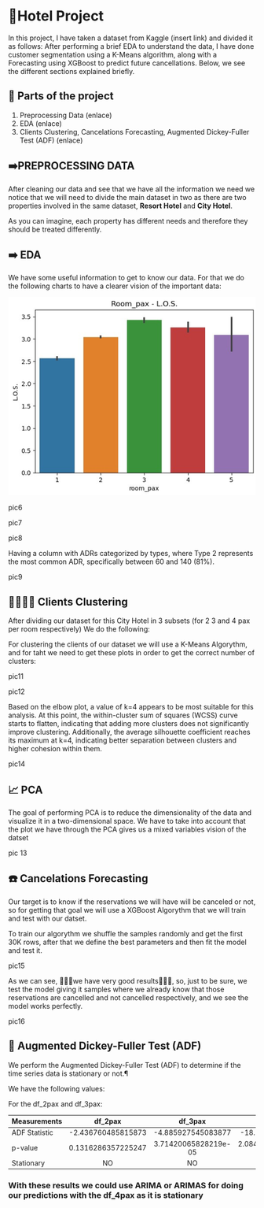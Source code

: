 # 🏢Hotel Project

In this project, I have taken a dataset from Kaggle (insert link) and divided it as follows:
After performing a brief EDA to understand the data, I have done customer segmentation using a K-Means algorithm, along with a Forecasting using XGBoost to predict future cancellations.
Below, we see the different sections explained briefly.

## 🤔 Parts of the project

1. Preprocessing Data (enlace)
2. EDA (enlace)
3. Clients Clustering, Cancelations Forecasting,  Augmented Dickey-Fuller Test (ADF) (enlace)

## ➡️PREPROCESSING DATA
After cleaning our data and see that we have all the information we need we notice that we will need to divide the main dataset in two as there are two properties involved in the same dataset, **Resort Hotel** and **City Hotel**.

As you can imagine, each property has different needs and therefore they should be treated differently.

## ➡️ EDA 
We have some useful information to get to know our data. For that we do the following charts to have a clearer vision of the important data:

![](pics/pic5.jpg)

pic6

pic7

pic8

Having a column with ADRs categorized by types, where Type 2 represents the most common ADR, specifically between 60 and 140 (81%).

pic9

## 👨‍👩‍👦‍👦 Clients Clustering

After dividing our dataset for this City Hotel in 3 subsets (for 2 3 and 4 pax per room respectively) We do the following:

For clustering the clients of our dataset we will use a K-Means Algorythm, and for taht we need to get these plots in order to get the correct number of clusters:

pic11

pic12

Based on the elbow plot, a value of k=4 appears to be most suitable for this analysis. At this point, the within-cluster sum of squares (WCSS) curve starts to flatten, indicating that adding more clusters does not significantly improve clustering. Additionally, the average silhouette coefficient reaches its maximum at k=4, indicating better separation between clusters and higher cohesion within them.

pic14

## 📈  PCA 

The goal of performing PCA is to reduce the dimensionality of the data and visualize it in a two-dimensional space. We have to take into account that the plot we have through the PCA gives us a mixed variables vision of the datset

pic 13

## ☎️ Cancelations Forecasting

Our target is to know if the reservations we will have will be canceled or not, so for getting that goal we will use a XGBoost Algorythm that we will train and test with our datset.

To train our algorythm we shuffle the samples randomly and get the first 30K rows, after that we define the best parameters and then fit the model and test it.

pic15

As we can see, 🎉🎉🎉we have very good results🎉🎉🎉, so, just to be sure, we test the model giving it samples where we already know that those reservations are cancelled and not cancelled respectively, and we see the model works perfectly.

pic16
## 💉 Augmented Dickey-Fuller Test (ADF)
We perform the Augmented Dickey-Fuller Test (ADF) to determine if the time series data is stationary or not.¶

We have the following values:

For the df_2pax and df_3pax:

| Measurements  | df_2pax | df_3pax | df_4pax |
| ------------- |:-------------:|:-------------:|:-------------:|
| ADF Statistic      | -2.436760485815873    |-4.885927545083877    |-18.566594717638065    
| p-value      | 0.1316286357225247     |3.71420065828219e-05     |2.0846880228308853e-30    
| Stationary     | NO     |NO    |YES 

### With these results we could use ARIMA or ARIMAS for doing our predictions with the df_4pax as it is stationary 
